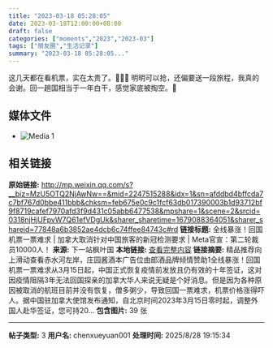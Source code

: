 ```yaml
---
title: "2023-03-18 05:28:05"
date: 2023-03-18T12:00:00+08:00
draft: false
categories: ["moments","2023","2023-03"]
tags: ["朋友圈","生活记录"]
summary: "2023-03-18 05:28:05..."
---
```


这几天都在看机票，实在太贵了。💸💸💸 明明可以抢，还偏要送一段旅程，我真的会谢。回一趟国相当于一年白干，感觉家底被掏空。🥹

## 媒体文件

- ![Media 1](/Moments/photos/2023-03-18/202303180528050.jpg)

## 相关链接

**原始链接:** http://mp.weixin.qq.com/s?__biz=MzU5OTQ2NjAwNw==&mid=2247515288&idx=1&sn=afddbd4bffcda7c7bf767d0bbe411bbb&chksm=feb675e0c9c1fcf63db017390003b1d93712bf9f8719cafef7970afd3f9d431c05abb6477538&mpshare=1&scene=2&srcid=0318njHjUFpvW7Q61efVDgUk&sharer_sharetime=1679088364051&sharer_shareid=77848a6b3852ae4dcb6c74ffee84743c#rd
**链接标题:** 全线暴涨！回国机票一票难求 | 加拿大取消针对中国旅客的新冠检测要求 | Meta官宣：第二轮裁员10000人！
**来源:** 下一站枫叶国
**本地链接:** [查看完整内容](/link_content/2023/03/2023-03-18-2/link_content/)
**链接摘要:** 精品推荐向上滑动查看赤水河左岸，庄园酱酒本广告位由郎酒品牌倾情赞助1全线暴涨！回国机票一票难求从3月15日起，中国正式恢复疫情前发放且仍有效的十年签证，这对因疫情阻隔3年无法回国探亲的加拿大华人来说无疑是个好消息。但是因为各种原因被取消的航班目前并没有恢复，僧多粥少，导致回国一票难求，机票价格涨得吓人。据中国驻加拿大使馆发布通知，自北京时间2023年3月15日零时起，调整外国人赴华签证，您可持20...
**包含图片:** 39 张

---

**帖子类型:** 3
**用户名:** chenxueyuan001
**处理时间:** 2025/8/28 19:15:34